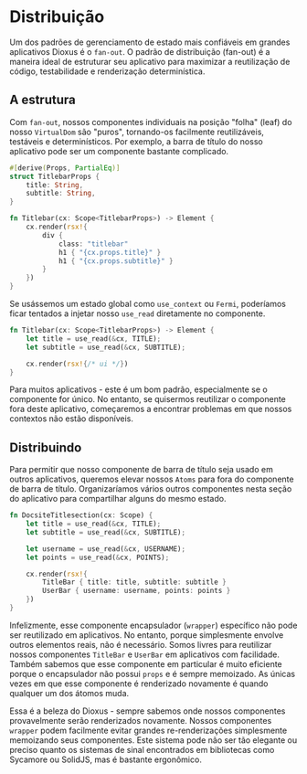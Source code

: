 # Distribuição

Um dos padrões de gerenciamento de estado mais confiáveis em grandes aplicativos Dioxus é o `fan-out`. O padrão de distribuição (fan-out) é a maneira ideal de estruturar seu aplicativo para maximizar a reutilização de código, testabilidade e renderização determinística.

## A estrutura

Com `fan-out`, nossos componentes individuais na posição "folha" (leaf) do nosso `VirtualDom` são "puros", tornando-os facilmente reutilizáveis, testáveis e determinísticos. Por exemplo, a barra de título do nosso aplicativo pode ser um componente bastante complicado.

```rust
#[derive(Props, PartialEq)]
struct TitlebarProps {
    title: String,
    subtitle: String,
}

fn Titlebar(cx: Scope<TitlebarProps>) -> Element {
    cx.render(rsx!{
        div {
            class: "titlebar"
            h1 { "{cx.props.title}" }
            h1 { "{cx.props.subtitle}" }
        }
    })
}
```

Se usássemos um estado global como `use_context` ou `Fermi`, poderíamos ficar tentados a injetar nosso `use_read` diretamente no componente.

```rust
fn Titlebar(cx: Scope<TitlebarProps>) -> Element {
    let title = use_read(&cx, TITLE);
    let subtitle = use_read(&cx, SUBTITLE);

    cx.render(rsx!{/* ui */})
}
```

Para muitos aplicativos - este é um bom padrão, especialmente se o componente for único. No entanto, se quisermos reutilizar o componente fora deste aplicativo, começaremos a encontrar problemas em que nossos contextos não estão disponíveis.

## Distribuindo

Para permitir que nosso componente de barra de título seja usado em outros aplicativos, queremos elevar nossos `Atoms` para fora do componente de barra de título. Organizaríamos vários outros componentes nesta seção do aplicativo para compartilhar alguns do mesmo estado.

```rust
fn DocsiteTitlesection(cx: Scope) {
    let title = use_read(&cx, TITLE);
    let subtitle = use_read(&cx, SUBTITLE);

    let username = use_read(&cx, USERNAME);
    let points = use_read(&cx, POINTS);

    cx.render(rsx!{
        TitleBar { title: title, subtitle: subtitle }
        UserBar { username: username, points: points }
    })
}
```

Infelizmente, esse componente encapsulador (`wrapper`) específico não pode ser reutilizado em aplicativos. No entanto, porque simplesmente envolve outros elementos reais, não é necessário. Somos livres para reutilizar nossos componentes `TitleBar` e `UserBar` em aplicativos com facilidade. Também sabemos que esse componente em particular é muito eficiente porque o encapsulador não possui `props` e é sempre memoizado. As únicas vezes em que esse componente é renderizado novamente é quando qualquer um dos átomos muda.

Essa é a beleza do Dioxus - sempre sabemos onde nossos componentes provavelmente serão renderizados novamente. Nossos componentes `wrapper` podem facilmente evitar grandes re-renderizações simplesmente memoizando seus componentes. Este sistema pode não ser tão elegante ou preciso quanto os sistemas de sinal encontrados em bibliotecas como Sycamore ou SolidJS, mas é bastante ergonômico.
